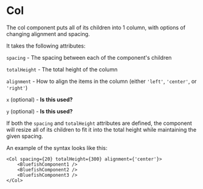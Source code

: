 # Col

The col component puts all of its children into 1 column, with options of changing alignment and spacing. 

It takes the following attributes:

`spacing` - The spacing between each of the component's children

`totalHeight` - The total height of the column

`alignment` - How to align the items in the column (either `'left'`, `'center'`, or `'right'`)

`x` (optional) - **Is this used?**

`y` (optional) - **Is this used?**


If both the `spacing` and `totalHeight` attributes are defined, the component will resize all of its children to fit it into the total height while maintaining the given spacing.

An example of the syntax looks like this:
```tsx
<Col spacing={20} totalHeight={300} alignment={'center'}>
    <BluefishComponent1 />
    <BluefishComponent2 />
    <BluefishComponent3 />
</Col>
```